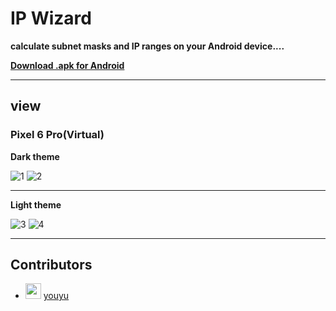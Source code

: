 # IP Wizard

**calculate subnet masks and IP ranges on your Android device....**

 <a href="https://drive.google.com/file/d/1pdjX-uNBWMVbCVGPXBlTcFoiGPi1sywL/view?usp=drive_link"> **Download .apk for Android** </a>

---

## view 

### Pixel 6 Pro(Virtual)

**Dark theme**

![1](https://github.com/Thisal-D/IP-Wizard/assets/93121062/d8ed70c9-6fcf-4824-9130-7abfee528111)     ![2](https://github.com/Thisal-D/IP-Wizard/assets/93121062/b83cdeda-15ec-493c-bbdb-4de48804809b)

---

**Light theme**

![3](https://github.com/Thisal-D/IP-Wizard/assets/93121062/6707b0ef-51d2-4c0d-8b80-e9272d584532)     ![4](https://github.com/Thisal-D/IP-Wizard/assets/93121062/a5d8f3c2-9a1f-48a5-a09c-1056c3908e33)

---

## Contributors

- [<img src="https://github.com/solidsman.png?size=25" width="25">](https://github.com/solidsman) [youyu](https://github.com/solidsman)
